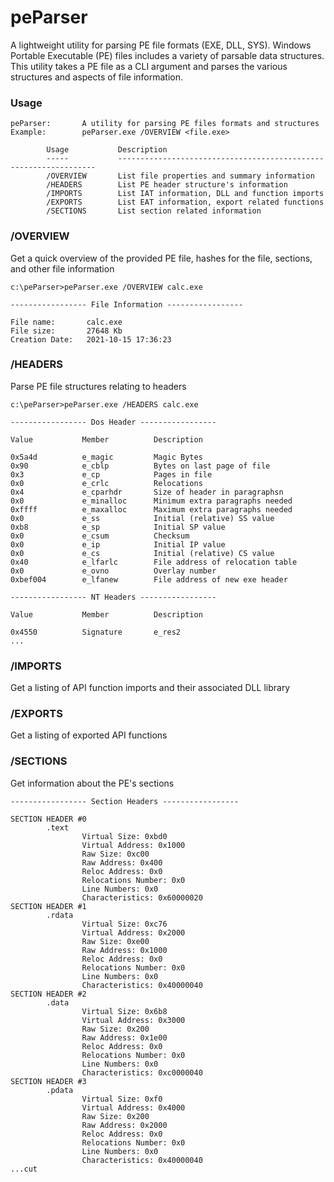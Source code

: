 # peParser
A lightweight utility for parsing PE file formats (EXE, DLL, SYS). Windows Portable Executable (PE) files includes a variety of parsable data structures. This utility takes a PE file as a CLI argument and parses the various structures and aspects of file information.


### Usage

```
peParser:       A utility for parsing PE files formats and structures
Example:        peParser.exe /OVERVIEW <file.exe>

        Usage           Description
        -----           -----------------------------------------------------------------
        /OVERVIEW       List file properties and summary information
        /HEADERS        List PE header structure's information
        /IMPORTS        List IAT information, DLL and function imports
        /EXPORTS        List EAT information, export related functions
        /SECTIONS       List section related information
```

### /OVERVIEW

Get a quick overview of the provided PE file, hashes for the file, sections, and other file information

```
c:\peParser>peParser.exe /OVERVIEW calc.exe

----------------- File Information -----------------

File name:       calc.exe
File size:       27648 Kb
Creation Date:   2021-10-15 17:36:23
```

### /HEADERS

Parse PE file structures relating to headers

```
c:\peParser>peParser.exe /HEADERS calc.exe

----------------- Dos Header -----------------

Value           Member          Description

0x5a4d          e_magic         Magic Bytes
0x90            e_cblp          Bytes on last page of file
0x3             e_cp            Pages in file
0x0             e_crlc          Relocations
0x4             e_cparhdr       Size of header in paragraphsn
0x0             e_minalloc      Minimum extra paragraphs needed
0xffff          e_maxalloc      Maximum extra paragraphs needed
0x0             e_ss            Initial (relative) SS value
0xb8            e_sp            Initial SP value
0x0             e_csum          Checksum
0x0             e_ip            Initial IP value
0x0             e_cs            Initial (relative) CS value
0x40            e_lfarlc        File address of relocation table
0x0             e_ovno          Overlay number
0xbef004        e_lfanew        File address of new exe header

----------------- NT Headers -----------------

Value           Member          Description

0x4550          Signature       e_res2
...
```

### /IMPORTS

Get a listing of API function imports and their associated DLL library

### /EXPORTS

Get a listing of exported API functions

### /SECTIONS

Get information about the PE's sections

```
----------------- Section Headers -----------------

SECTION HEADER #0
        .text
                Virtual Size: 0xbd0
                Virtual Address: 0x1000
                Raw Size: 0xc00
                Raw Address: 0x400
                Reloc Address: 0x0
                Relocations Number: 0x0
                Line Numbers: 0x0
                Characteristics: 0x60000020
SECTION HEADER #1
        .rdata
                Virtual Size: 0xc76
                Virtual Address: 0x2000
                Raw Size: 0xe00
                Raw Address: 0x1000
                Reloc Address: 0x0
                Relocations Number: 0x0
                Line Numbers: 0x0
                Characteristics: 0x40000040
SECTION HEADER #2
        .data
                Virtual Size: 0x6b8
                Virtual Address: 0x3000
                Raw Size: 0x200
                Raw Address: 0x1e00
                Reloc Address: 0x0
                Relocations Number: 0x0
                Line Numbers: 0x0
                Characteristics: 0xc0000040
SECTION HEADER #3
        .pdata
                Virtual Size: 0xf0
                Virtual Address: 0x4000
                Raw Size: 0x200
                Raw Address: 0x2000
                Reloc Address: 0x0
                Relocations Number: 0x0
                Line Numbers: 0x0
                Characteristics: 0x40000040
...cut
```
